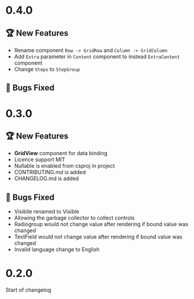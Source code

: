 # 0.4.0
## :trophy: New Features
* Rename component `Row -> GridRow` and `Column -> GridColumn`
* Add `Extra` parameter in `Content` component to instead `ExtraContent` component
* Change `Steps` to `StepGroup`
## :pill: Bugs Fixed

# 0.3.0

## :trophy: New Features
* **GridView** component for data binding
* Licence support MIT
* Nullable is enabled from csproj in project
* CONTRIBUTING.md is added
* CHANGELOG.md is added

## :pill: Bugs Fixed
* Visibile renamed to Visible
* Allowing the garbage collector to collect controls
* Radiogroup would not change value after rendering if bound value was changed
* TextField would not change value after rendering if bound value was changed
* Invalid language change to English

# 0.2.0

Start of changelog